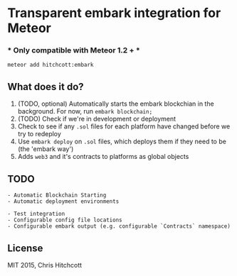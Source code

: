 # Transparent embark integration for Meteor

### ️* Only compatible with Meteor 1.2 + *

```
meteor add hitchcott:embark
```

## What does it do?

1. (TODO, optional) Automatically starts the embark blockchian in the background. For now, run `embark blockchain;`
1. (TODO) Check if we're in development or deployment
1. Check to see if any `.sol` files for each platform have changed before we try to redeploy
3. Use `embark deploy` on `.sol` files, which deploys them if they need to be (the 'embark way')
4. Adds `web3` and it's contracts to platforms as global objects

## TODO

```
- Automatic Blockchain Starting
- Automatic deployment environments

- Test integration
- Configurable config file locations
- Configurable embark output (e.g. configurable `Contracts` namespace)
```

## License

MIT 2015, Chris Hitchcott
